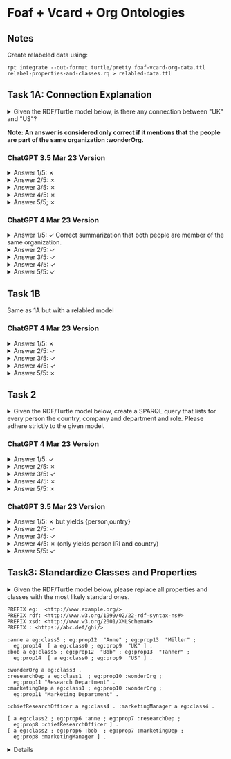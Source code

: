 # Foaf + Vcard + Org Ontologies

## Notes

Create relabeled data using:
```
rpt integrate --out-format turtle/pretty foaf-vcard-org-data.ttl relabel-properties-and-classes.rq > relabled-data.ttl
```

## Task 1A: Connection Explanation

<details>
<summary>
Given the RDF/Turtle model below, is there any connection between "UK" and "US"?
</summary>
</details>

**Note: An answer is considered only correct if it mentions that the people are part of the same organization :wonderOrg.**

### ChatGPT 3.5 Mar 23 Version

<details>
<summary>Answer 1/5: &cross;</summary>
Yes, there is a connection between "UK" and "US" in the RDF/Turtle model provided. The connection is established through the properties vcard:country-name and org:Membership:

1. In the RDF statement :anne vcard:hasAddress [ a vcard:Home ; vcard:country-name "UK" ] ., it is stated that Anne (identified by :anne) has a home address in the UK.
2. In the RDF statement :bob vcard:hasAddress [ a vcard:Home ; vcard:country-name "US" ] ., it is stated that Bob (identified by :bob) has a home address in the US.
3. In the RDF statement [ a org:Membership ; org:member :anne ; org:organization :researchDep ; org:role :chiefResearchOfficer ] ., it is stated that Anne (identified by :anne) is a member of the research department (identified by :researchDep) and holds the role of chief research officer (identified by :chiefResearchOfficer).
4. In the RDF statement [ a org:Membership ; org:member :bob ; org:organization :marketingDep ; org:role :marketingManager ] ., it is stated that Bob (identified by :bob) is a member of the marketing department (identified by :marketingDep) and holds the role of marketing manager (identified by :marketingManager).

So, the connection between "UK" and "US" is indirectly established through the membership of Anne and Bob in the research department and marketing department respectively, as indicated by the org:organization property in the org:Membership statements.
</details>


<details>
<summary>Answer 2/5: &cross;</summary>
Yes, there is a connection between "UK" and "US" in the RDF/Turtle model provided. The connection is through the vCard ontology, which represents contact information, including addresses, in RDF. Both Anne and Bob are individuals represented as foaf:Person, and they both have addresses represented using vcard:hasAddress property. Anne's address has the country name "UK", while Bob's address has the country name "US". This indicates that Anne's address is in the United Kingdom and Bob's address is in the United States.
</details>


<details>
<summary>Answer 3/5: &cross;</summary>
Based on the RDF/Turtle model provided, there is no direct connection between "UK" and "US". They are simply values of the property vcard:country-name associated with two different individuals, :anne and :bob, respectively, who are members of different organizations, :researchDep and :marketingDep, respectively, within the overall organization :wonderOrg. The model does not specify any direct relationship or connection between "UK" and "US" beyond this context.
</details>


<details>
<summary>Answer 4/5: &cross;</summary>
Yes, there is a connection between "UK" and "US" in the given RDF/Turtle model. Specifically, the connection is established through the vcard:country-name property that is associated with the vcard:hasAddress property of the individuals :anne and :bob.

:anne is a member of the :researchDep organizational unit and holds the role of :chiefResearchOfficer in the :wonderOrg organization. The vcard:country-name property associated with the vcard:hasAddress property of :anne indicates that the country associated with her home address is "UK", which stands for the United Kingdom.

Similarly, :bob is a member of the :marketingDep organizational unit and holds the role of :marketingManager in the :wonderOrg organization. The vcard:country-name property associated with the vcard:hasAddress property of :bob indicates that the country associated with his home address is "US", which stands for the United States.
</details>


<details>
<summary>Answer 5/5; &cross;</summary>
Yes, there is a connection between "UK" and "US" in the RDF/Turtle model. The connection is through the vcard:hasAddress property, which associates the individuals :anne and :bob with their respective addresses. :anne has an address in the "UK" and :bob has an address in the "US".
</details>

### ChatGPT 4 Mar 23 Version

<details>
<summary>Answer 1/5: &check; Correct summarization that both people are member of the same organization.</summary>
Based on the RDF/Turtle model provided, there is no explicit connection between "UK" and "US." However, there is an indirect connection between "UK" and "US" through the people who live in these countries and their roles in the organization.

Anne lives in the "UK" and is the chief research officer of the Research Department, which is a part of the "wonderOrg" organization. Bob lives in the "US" and is the marketing manager of the Marketing Department, which is also a part of the "wonderOrg" organization.

So, while there is no direct connection between "UK" and "US" in the model, there is an indirect connection through the people (Anne and Bob) and their roles in the same organization.
</details>


<details>
<summary>Answer 2/5: &check;</summary>
Based on the RDF/Turtle model provided, there is an indirect connection between "UK" and "US" through the people who are associated with an organization called "wonderOrg". Anne is from the "UK" and is a member of the Research Department within "wonderOrg", holding the role of Chief Research Officer. On the other hand, Bob is from the "US" and is a member of the Marketing Department within the same organization, holding the role of Marketing Manager. While there is no direct connection between "UK" and "US" in the model, the two countries are connected through the people who work in different departments of "wonderOrg".
</details>


<details>
<summary>Answer 3/5: &check;</summary>
In the given RDF/Turtle model, there is no direct connection between "UK" and "US." However, there is an indirect connection between the two through the individuals Anne and Bob, who are from the UK and the US, respectively. Both of them are members of different organizational units within the same organization, :wonderOrg. Anne is a member of the :researchDep and has the role of :chiefResearchOfficer, while Bob is a member of the :marketingDep and has the role of :marketingManager.
</details>


<details>
<summary>Answer 4/5: &check;</summary>
Based on the RDF/Turtle model provided, there is an indirect connection between "UK" and "US" through the organization structure and the people who are part of it.

Anne and Bob have addresses in the "UK" and "US," respectively. Both of them are members of the same organization, ":wonderOrg," in different departments:

* Anne is a member of the ":researchDep" (Research Department) and has the role of ":chiefResearchOfficer."
* Bob is a member of the ":marketingDep" (Marketing Department) and has the role of ":marketingManager."

So, while there isn't a direct connection between "UK" and "US" in the RDF/Turtle model, there is an indirect connection through Anne and Bob's membership in the same organization, ":wonderOrg," while they reside in different countries.
</details>

<details>
<summary>Answer 5/5: &check;</summary>
Based on the RDF/Turtle model provided, there is an indirect connection between "UK" and "US" through the shared organization, :wonderOrg.

Anne, who lives in the "UK", is a member of the :researchDep, which is a part of :wonderOrg. On the other hand, Bob, who lives in the "US", is a member of the :marketingDep, also a part of :wonderOrg. While there is no direct connection between the "UK" and "US" in this model, both Anne and Bob are connected through their roles in the same organization, :wonderOrg.
</details>


## Task 1B
Same as 1A but with a relabled model

### ChatGPT 4 Mar 23 Version
<details>
<summary>Answer 1/5: &cross;</summary>
Based on the given RDF/Turtle model, there is no explicit connection between "UK" and "US". They are only related in the sense that they are values of the property eg:prop9 for two different individuals, :anne and :bob. In the model, :anne has a connection to the "UK" and :bob has a connection to the "US". However, there is no direct connection or relationship between the "UK" and the "US" mentioned within this model.
</details>

<details>
<summary>Answer 2/5: &check;</summary>
In the given RDF/Turtle model, there is an indirect connection between "UK" and "US". The connection can be understood through the individuals :anne and :bob.

:anne is associated with "UK" through the property eg:prop14:

```turtle
:anne a eg:class5 ; eg:prop12  "Anne" ; eg:prop13  "Miller" ;
  eg:prop14  [ a eg:class0 ; eg:prop9  "UK" ] .

:bob is associated with "US" through the property eg:prop14:
```

```turtle
:bob a eg:class5 ; eg:prop12  "Bob" ; eg:prop13  "Tanner" ;
  eg:prop14  [ a eg:class0 ; eg:prop9  "US" ] .
```

Both :anne and :bob are individuals of eg:class5 and are related to different departments within :wonderOrg, with :anne being related to the :researchDep and :bob being related to the :marketingDep. Although there is no direct connection between "UK" and "US", the connection is established through the individuals and their roles within the organization.
</details>

<details>
<summary>Answer 3/5: &check;</summary>
n the given RDF/Turtle model, the connection between "UK" and "US" can be inferred through the individuals ":anne" and ":bob", who are associated with the countries "UK" and "US" respectively through the property eg:prop9.

:anne has the property eg:prop14 with the value "UK".
:bob has the property eg:prop14 with the value "US".

Although there is no direct connection between "UK" and "US" in the RDF/Turtle model, the connection can be made indirectly through the individuals ":anne" and ":bob" who belong to the same class eg:class5 and are associated with different departments within the same organization :wonderOrg.
</details>

<details>
<summary>Answer 4/5: &check;</summary>
Based on the RDF/Turtle model provided, there is no explicit connection between "UK" and "US". However, there is an implicit connection between "UK" and "US" in the sense that both are related to different individuals in the dataset.

The individual "Anne" has a property (eg:prop14) with a value of "UK", while the individual "Bob" has the same property (eg:prop14) with a value of "US". Both Anne and Bob are instances of the same class (eg:class5) and have relationships with different departments in the organization.

While there is no direct connection between "UK" and "US" in this model, the indirect connection exists through the individuals and their properties in the dataset.
</details>

<details>
<summary>Answer 5/5: &cross;</summary>
n the given RDF/Turtle model, there is an indirect connection between "UK" and "US" through the individuals Anne and Bob. Anne is associated with the "UK" via the property eg:prop14, and Bob is associated with the "US" via the same property.

To be more specific, the connection is as follows:

Anne (eg:prop14) -> UK
Bob (eg:prop14) -> US

Although the connection is not direct, both Anne and Bob are connected to their respective countries through the same property (eg:prop14), which implies a connection between "UK" and "US" in the context of this model.
</details>


## Task 2

<details>
<summary>
Given the RDF/Turtle model below, create a SPARQL query that lists for every person the country, company and department and role. Please adhere strictly to the given model.
</summary>

```turtle
PREFIX : <https://abc.def/ghi/>
PREFIX rdfs: <http://www.w3.org/2000/01/rdf-schema#>
PREFIX owl: <http://www.w3.org/2002/07/owl#>
PREFIX foaf: <http://xmlns.com/foaf/0.1/>
PREFIX vcard: <http://www.w3.org/2006/vcard/ns#>
PREFIX org: <http://www.w3.org/ns/org#>

:anne a foaf:Person ; foaf:firstName "Anne" ; foaf:surname "Miller" ;
  vcard:hasAddress [ a vcard:Home ; vcard:country-name "UK" ] .
:bob a foaf:Person ; foaf:firstName "Bob" ; foaf:surname "Tanner" ;
  vcard:hasAddress [ a vcard:Home ; vcard:country-name "US" ] .

:wonderOrg a org:Organization .
:researchDep a org:OrganizationalUnit ; org:unitOf :wonderOrg ;
  rdfs:label "Research Department" .
:marketingDep a org:OrganizationalUnit ; org:unitOf :wonderOrg ;
  rdfs:label "Marketing Department" .

:chiefResearchOfficer a org:Role . :marketingManager a org:Role .

[ a org:Membership ; org:member :anne ; org:organization :researchDep ;
  org:role :chiefResearchOfficer ] .
[ a org:Membership ; org:member :bob  ; org:organization :marketingDep ;
  org:role :marketingManager ] .
```
</details>

### ChatGPT 4 Mar 23 Version

<details>
<summary>Answer 1/5: &check;</summary>

Here's a SPARQL query that adheres to the given RDF/Turtle model and lists for every person the country, company, department, and role:

```sparql
PREFIX : <https://abc.def/ghi/>
PREFIX rdfs: <http://www.w3.org/2000/01/rdf-schema#>
PREFIX owl: <http://www.w3.org/2002/07/owl#>
PREFIX foaf: <http://xmlns.com/foaf/0.1/>
PREFIX vcard: <http://www.w3.org/2006/vcard/ns#>
PREFIX org: <http://www.w3.org/ns/org#>

SELECT ?firstName ?surname ?country ?company ?department ?role
WHERE {
  ?person a foaf:Person ;
          foaf:firstName ?firstName ;
          foaf:surname ?surname ;
          vcard:hasAddress [ a vcard:Home ; vcard:country-name ?country ] .

  ?membership a org:Membership ;
              org:member ?person ;
              org:organization ?dep ;
              org:role ?roleObject .

  ?company a org:Organization .
  ?dep org:unitOf ?company ;
       rdfs:label ?department .

  OPTIONAL {
    ?roleObject rdfs:label ?role .
  }
}
```

This query selects the required information for each person, including their first name, surname, country, company, department, and role, based on the given RDF/Turtle model.

</details>


<details>
<summary>Answer 2/5: &cross;</summary>

Here's a SPARQL query that lists for every person the country, company, department, and role, based on the given RDF/Turtle model:

```sparql
SELECT ?person ?firstName ?surname ?country ?company ?department ?role
WHERE {
  ?person a foaf:Person ;
          foaf:firstName ?firstName ;
          foaf:surname ?surname ;
          vcard:hasAddress/vcard:country-name ?country .

  ?membership a org:Membership ;
              org:member ?person ;
              org:organization ?company ;
              org:role ?role .

  ?company a org:Organization ;
           org:hasUnit ?department .

  ?department a org:OrganizationalUnit ;
              org:unitOf ?company .

  ?membership org:organization ?department .
}
```

This query retrieves the person, their first name, surname, country, company, department, and role by matching the relevant triples in the RDF model.

</details>


<details>
<summary>Answer 3/5: &check;</summary>

Here's a SPARQL query that lists for every person the country, company, department, and role, strictly adhering to the given RDF/Turtle model:

```sparql
PREFIX : <https://abc.def/ghi/>
PREFIX rdfs: <http://www.w3.org/2000/01/rdf-schema#>
PREFIX foaf: <http://xmlns.com/foaf/0.1/>
PREFIX vcard: <http://www.w3.org/2006/vcard/ns#>
PREFIX org: <http://www.w3.org/ns/org#>

SELECT ?person ?firstName ?surname ?country ?company ?department ?role
WHERE {
  ?person a foaf:Person ;
          foaf:firstName ?firstName ;
          foaf:surname ?surname ;
          vcard:hasAddress [ a vcard:Home ; vcard:country-name ?country ] .

  ?membership a org:Membership ;
              org:member ?person ;
              org:organization ?orgUnit ;
              org:role ?roleURI .

  ?orgUnit org:unitOf ?company ;
           rdfs:label ?department .

  OPTIONAL { ?roleURI rdfs:label ?role }
}
```

This query retrieves the person, their first name, surname, country, company, department, and role by matching the appropriate triples in the given RDF/Turtle model. The **``OPTIONAL``** clause is used to account for role URIs that might not have a human-readable label.

</details>


<details>
<summary>Answer 4/5: &cross;</summary>

Here's a SPARQL query that adheres to the given RDF/Turtle model and retrieves the requested information for every person:

```sparql
PREFIX : <https://abc.def/ghi/>
PREFIX rdfs: <http://www.w3.org/2000/01/rdf-schema#>
PREFIX foaf: <http://xmlns.com/foaf/0.1/>
PREFIX vcard: <http://www.w3.org/2006/vcard/ns#>
PREFIX org: <http://www.w3.org/ns/org#>

SELECT ?firstName ?surname ?countryName ?organizationLabel ?roleLabel
WHERE {
  ?person a foaf:Person ;
          foaf:firstName ?firstName ;
          foaf:surname ?surname ;
          vcard:hasAddress ?address .
  ?address a vcard:Home ;
           vcard:country-name ?countryName .

  ?membership a org:Membership ;
              org:member ?person ;
              org:organization ?organization ;
              org:role ?role .
  ?organization rdfs:label ?organizationLabel .
  ?role rdfs:label ?roleLabel .
}
```

This query will return a list of people, along with their country, company, department, and role.

</details>


<details>
<summary>Answer 5/5: &cross;</summary>

Here is a SPARQL query that lists for every person the country, company, department, and role according to the given RDF/Turtle model:

```sparql
PREFIX : <https://abc.def/ghi/>
PREFIX rdfs: <http://www.w3.org/2000/01/rdf-schema#>
PREFIX foaf: <http://xmlns.com/foaf/0.1/>
PREFIX vcard: <http://www.w3.org/2006/vcard/ns#>
PREFIX org: <http://www.w3.org/ns/org#>

SELECT ?person ?firstName ?surname ?country ?company ?department ?role WHERE {
  ?person a foaf:Person ;
          foaf:firstName ?firstName ;
          foaf:surname ?surname ;
          vcard:hasAddress ?address .
  ?address a vcard:Home ;
           vcard:country-name ?country .

  ?membership org:member ?person ;
              org:organization ?company ;
              org:role ?roleObject .
  ?company a org:Organization .
  ?roleObject a org:Role ;
              rdfs:label ?role .

  ?department org:unitOf ?company ;
              rdfs:label ?departmentLabel .
  ?membership org:organization ?department .
}
```

This query selects the person, first name, surname, country, company, department, and role for each person based on their membership and address information in the RDF/Turtle model.

</details>


### ChatGPT 3.5 Mar 23 Version

<details>
<summary>Answer 1/5: &cross; but yields {person,ountry}</summary>

Here's the SPARQL query that lists the country, company, department, and role for every person:

```sparql
PREFIX : <https://abc.def/ghi/>
PREFIX rdfs: <http://www.w3.org/2000/01/rdf-schema#>
PREFIX owl: <http://www.w3.org/2002/07/owl#>
PREFIX foaf: <http://xmlns.com/foaf/0.1/>
PREFIX vcard: <http://www.w3.org/2006/vcard/ns#>
PREFIX org: <http://www.w3.org/ns/org#>

SELECT ?person ?country ?company ?department ?role
WHERE {
  ?person a foaf:Person ;
         foaf:firstName ?firstName ;
         foaf:surname ?surname ;
         vcard:hasAddress [ a vcard:Home ;
                            vcard:country-name ?country ] .
  OPTIONAL {
    ?membership org:member ?person ;
                org:organization ?org ;
                org:role ?role .
    ?org a org:Organization ;
         (org:unitOf|org:subOrganization)* ?company ;
         rdfs:label ?department .
  }
}
```

This query first selects all the individuals that are instances of foaf:Person and retrieves their first name, surname, and country from the vcard:hasAddress property. Then, it uses the OPTIONAL keyword to retrieve the organization, department, and role information for each person, if available. The (org:unitOf|org:subOrganization)* part in the query allows for retrieving the organization that the department is a part of, recursively. The retrieved results will contain the person, country, company, department, and role for every person in the RDF/Turtle model.

</details>


<details>
<summary>Answer 2/5: &check;</summary>

Here's the SPARQL query that lists the country, company, department, and role for every person:

```sparql
PREFIX : <https://abc.def/ghi/>
PREFIX rdfs: <http://www.w3.org/2000/01/rdf-schema#>
PREFIX owl: <http://www.w3.org/2002/07/owl#>
PREFIX foaf: <http://xmlns.com/foaf/0.1/>
PREFIX vcard: <http://www.w3.org/2006/vcard/ns#>
PREFIX org: <http://www.w3.org/ns/org#>

SELECT ?firstName ?surname ?country ?company ?department ?role
WHERE {
  ?person a foaf:Person ;
         foaf:firstName ?firstName ;
         foaf:surname ?surname ;
         vcard:hasAddress/vcard:country-name ?country .

  ?membership org:member ?person ;
              org:role ?role ;
              org:organization ?department .

  ?department a org:OrganizationalUnit ;
              rdfs:label ?departmentLabel ;
              org:unitOf ?company .

  ?company a org:Organization .
}
```

This query retrieves the first name and surname of each person, as well as the country from their address. It then retrieves the membership information for each person, including the role and department they belong to. Finally, it retrieves the label of the department and the organization it belongs to. The results will include the first name, surname, country, company, department, and role for every person in the RDF/Turtle model.

</details>


<details>
<summary>Answer 3/5: &check;</summary>

The SPARQL query to list the country, company, department, and role for every person based on the given RDF/Turtle model is:

```sparql
PREFIX : <https://abc.def/ghi/>
PREFIX rdfs: <http://www.w3.org/2000/01/rdf-schema#>
PREFIX owl: <http://www.w3.org/2002/07/owl#>
PREFIX foaf: <http://xmlns.com/foaf/0.1/>
PREFIX vcard: <http://www.w3.org/2006/vcard/ns#>
PREFIX org: <http://www.w3.org/ns/org#>

SELECT ?firstName ?surname ?country ?company ?department ?role
WHERE {
  ?person a foaf:Person ;
         foaf:firstName ?firstName ;
         foaf:surname ?surname ;
         vcard:hasAddress [ a vcard:Home ;
                            vcard:country-name ?country ] .
  ?membership a org:Membership ;
             org:member ?person ;
             org:role ?role ;
             org:organization ?org .
  ?org a org:OrganizationalUnit ;
       org:unitOf ?company ;
       rdfs:label ?department .
  ?company a org:Organization .
}
```

This query retrieves the first name, surname, country, company, department, and role of each person in the RDF/Turtle model. It uses SPARQL triple patterns to match the relevant properties and classes in the RDF data. The ?person variable represents a person, and the ?org variable represents an organizational unit. The query also uses the ?company variable to represent the organization that the department is a unit of. The results will be displayed as a table with columns for first name, surname, country, company, department, and role.
</details>


<details>
<summary>Answer 4/5: &cross; (only yields person IRI and country)</summary>

Here's a SPARQL query that retrieves the country, company, department, and role for every person:

```sparql
PREFIX : <https://abc.def/ghi/>
PREFIX rdfs: <http://www.w3.org/2000/01/rdf-schema#>
PREFIX owl: <http://www.w3.org/2002/07/owl#>
PREFIX foaf: <http://xmlns.com/foaf/0.1/>
PREFIX vcard: <http://www.w3.org/2006/vcard/ns#>
PREFIX org: <http://www.w3.org/ns/org#>

SELECT ?person ?country ?company ?department ?role
WHERE {
  ?person a foaf:Person ;
          foaf:firstName ?firstName ;
          foaf:surname ?surname ;
          vcard:hasAddress [ a vcard:Home ;
                             vcard:country-name ?country ] .
  OPTIONAL {
    ?membership org:member ?person ;
                org:organization ?department ;
                org:role ?role .
    ?department a org:OrganizationalUnit ;
                rdfs:label ?departmentLabel .
    ?organization org:hasMember ?person ;
                  rdfs:label ?company .
  }
}
```

This query retrieves the ?person, ?country, ?company, ?department, and ?role for every person. It uses the OPTIONAL keyword to retrieve information about the organization, department, and role only if it exists for a particular person. The FOAF and vCard prefixes are used to retrieve the first name, surname, and country of the person, while the org prefix is used to retrieve information about the organization, department, and role.

</details>


<details>
<summary>Answer 5/5: &check;</summary>

Here's a SPARQL query that lists the country, company, department, and role for every person:

```sparql
PREFIX : <https://abc.def/ghi/>
PREFIX rdfs: <http://www.w3.org/2000/01/rdf-schema#>
PREFIX owl: <http://www.w3.org/2002/07/owl#>
PREFIX foaf: <http://xmlns.com/foaf/0.1/>
PREFIX vcard: <http://www.w3.org/2006/vcard/ns#>
PREFIX org: <http://www.w3.org/ns/org#>

SELECT ?firstName ?surname ?country ?company ?department ?role
WHERE {
  ?person a foaf:Person ;
         foaf:firstName ?firstName ;
         foaf:surname ?surname ;
         vcard:hasAddress [ vcard:country-name ?country ] .

  ?membership org:member ?person ;
              org:role ?role ;
              org:organization ?department .

  ?department org:unitOf ?org ;
              rdfs:label ?company .

  ?org a org:Organization .
}
```

This query uses SPARQL's SELECT statement to retrieve the desired information for every person. It uses the foaf:Person class and the foaf:firstName, foaf:surname, and vcard:hasAddress properties to get the person's first name, surname, and country respectively. It also uses the org:Membership class, along with the org:member, org:role, and org:organization properties to get the person's role, department, and company information. Finally, it uses the org:unitOf property to link the department to its parent organization.
</details>


## Task3: Standardize Classes and Properties

<details>
<summary>Given the RDF/Turtle model below, please replace all properties and classes with the most likely standard ones.<summary>

```turtle
PREFIX eg:  <http://www.example.org/>
PREFIX rdf: <http://www.w3.org/1999/02/22-rdf-syntax-ns#>
PREFIX xsd: <http://www.w3.org/2001/XMLSchema#>
PREFIX : <https://abc.def/ghi/>

:anne a eg:class5 ; eg:prop12  "Anne" ; eg:prop13  "Miller" ;
  eg:prop14  [ a eg:class0 ; eg:prop9  "UK" ] .
:bob a eg:class5 ; eg:prop12  "Bob" ; eg:prop13  "Tanner" ;
  eg:prop14  [ a eg:class0 ; eg:prop9  "US" ] .

:wonderOrg a eg:class3 .
:researchDep a eg:class1  ; eg:prop10 :wonderOrg ;
  eg:prop11 "Research Department" .
:marketingDep a eg:class1 ; eg:prop10 :wonderOrg ;
  eg:prop11 "Marketing Department" .

:chiefResearchOfficer a eg:class4 . :marketingManager a eg:class4 .

[ a eg:class2 ; eg:prop6 :anne ; eg:prop7 :researchDep ;
  eg:prop8 :chiefResearchOfficer ] .
[ a eg:class2 ; eg:prop6 :bob  ; eg:prop7 :marketingDep ;
  eg:prop8 :marketingManager ] .
```
<details>


### ChatGPT 4 Mar 23 Version

<details>
<summary>Answer 1/5: &cross;</summary>
Here's the RDF/Turtle model with the properties and classes replaced with more standard ones:

```turtle
PREFIX foaf: http://xmlns.com/foaf/0.1/
PREFIX rdf: http://www.w3.org/1999/02/22-rdf-syntax-ns#
PREFIX xsd: http://www.w3.org/2001/XMLSchema#
PREFIX org: http://www.w3.org/ns/org#
PREFIX vcard: http://www.w3.org/2006/vcard/ns#
PREFIX : https://abc.def/ghi/

:anne a foaf:Person ;
foaf:givenName "Anne" ;
foaf:familyName "Miller" ;
vcard:hasAddress [ a vcard:Address ; vcard:country-name "UK" ] .
:bob a foaf:Person ;
foaf:givenName "Bob" ;
foaf:familyName "Tanner" ;
vcard:hasAddress [ a vcard:Address ; vcard:country-name "US" ] .

:wonderOrg a org:Organization .
:researchDep a org:OrganizationalUnit ;
org:subOrganizationOf :wonderOrg ;
foaf:name "Research Department" .
:marketingDep a org:OrganizationalUnit ;
org:subOrganizationOf :wonderOrg ;
foaf:name "Marketing Department" .

:chiefResearchOfficer a org:Role .
:marketingManager a org:Role .

[ a org:Membership ;
org:member :anne ;
org:organization :researchDep ;
org:role :chiefResearchOfficer ] .
[ a org:Membership ;
org:member :bob ;
org:organization :marketingDep ;
org:role :marketingManager ] .
```
</details>


<details>
<summary>Answer 2/5: &cross;</summary>
I have replaced the custom classes and properties with more standard ones from widely-used vocabularies, such as FOAF, schema.org, and Dublin Core.

```turtle
PREFIX foaf: http://xmlns.com/foaf/0.1/
PREFIX rdf: http://www.w3.org/1999/02/22-rdf-syntax-ns#
PREFIX xsd: http://www.w3.org/2001/XMLSchema#
PREFIX schema: http://schema.org/
PREFIX dc: http://purl.org/dc/terms/
PREFIX : https://abc.def/ghi/

:anne a foaf:Person ;
foaf:givenName "Anne" ;
foaf:familyName "Miller" ;
schema:address [ a schema:PostalAddress ; schema:addressCountry "UK" ] .
:bob a foaf:Person ;
foaf:givenName "Bob" ;
foaf:familyName "Tanner" ;
schema:address [ a schema:PostalAddress ; schema:addressCountry "US" ] .

:wonderOrg a schema:Organization .
:researchDep a schema:Organization ;
schema:parentOrganization :wonderOrg ;
dc:title "Research Department" .
:marketingDep a schema:Organization ;
schema:parentOrganization :wonderOrg ;
dc:title "Marketing Department" .

:chiefResearchOfficer a schema:JobTitle .
:marketingManager a schema:JobTitle .

[ a schema:EmployeeRole ;
schema:employee :anne ;
schema:memberOf :researchDep ;
schema:jobTitle :chiefResearchOfficer ] .
[ a schema:EmployeeRole ;
schema:employee :bob ;
schema:memberOf :marketingDep ;
schema:jobTitle :marketingManager ] .
```
<details>


<details>
<summary>Answer 3/5</summary>

```turtle
PREFIX eg: http://www.example.org/
PREFIX rdf: http://www.w3.org/1999/02/22-rdf-syntax-ns#
PREFIX xsd: http://www.w3.org/2001/XMLSchema#
PREFIX : https://abc.def/ghi/
PREFIX foaf: http://xmlns.com/foaf/0.1/
PREFIX org: http://www.w3.org/ns/org#
PREFIX vcard: http://www.w3.org/2006/vcard/ns#

:anne a foaf:Person ;
foaf:givenName "Anne" ;
foaf:familyName "Miller" ;
vcard:hasAddress [ a vcard:Address ; vcard:country-name "UK" ] .
:bob a foaf:Person ;
foaf:givenName "Bob" ;
foaf:familyName "Tanner" ;
vcard:hasAddress [ a vcard:Address ; vcard:country-name "US" ] .

:wonderOrg a org:Organization .
:researchDep a org:OrganizationalUnit ;
org:subOrganizationOf :wonderOrg ;
foaf:name "Research Department" .
:marketingDep a org:OrganizationalUnit ;
org:subOrganizationOf :wonderOrg ;
foaf:name "Marketing Department" .

:chiefResearchOfficer a org:Role .
:marketingManager a org:Role .

[ a org:Membership ;
org:member :anne ;
org:organization :researchDep ;
org:role :chiefResearchOfficer ] .
[ a org:Membership ;
org:member :bob ;
org:organization :marketingDep ;
org:role :marketingManager ] .
```
</details>


<details>
<summary>Answer 4/5</summary>

In order to replace the properties and classes with the most likely standard ones, I'll use the following namespaces and standard classes/properties:

* foaf: http://xmlns.com/foaf/0.1/
* vcard: http://www.w3.org/2006/vcard/ns#
* org: http://www.w3.org/ns/org#

Here's the updated RDF/Turtle model:

```turtle
PREFIX rdf: <http://www.w3.org/1999/02/22-rdf-syntax-ns#>
PREFIX xsd: <http://www.w3.org/2001/XMLSchema#>
PREFIX : <https://abc.def/ghi/>
PREFIX foaf: <http://xmlns.com/foaf/0.1/>
PREFIX vcard: <http://www.w3.org/2006/vcard/ns#>
PREFIX org: <http://www.w3.org/ns/org#>

:anne a foaf:Person;
  foaf:givenName "Anne";
  foaf:familyName "Miller";
  vcard:hasAddress [ a vcard:Address;
    vcard:country-name "UK" ] .

:bob a foaf:Person;
  foaf:givenName "Bob";
  foaf:familyName "Tanner";
  vcard:hasAddress [ a vcard:Address;
    vcard:country-name "US" ] .

:wonderOrg a org:Organization .

:researchDep a org:OrganizationalUnit;
  org:subOrganizationOf :wonderOrg;
  foaf:name "Research Department" .

:marketingDep a org:OrganizationalUnit;
  org:subOrganizationOf :wonderOrg;
  foaf:name "Marketing Department" .

:chiefResearchOfficer a foaf:Role .
:marketingManager a foaf:Role .

[ a org:Membership;
  org:member :anne;
  org:organization :researchDep;
  org:role :chiefResearchOfficer ] .

[ a org:Membership;
  org:member :bob;
  org:organization :marketingDep;
  org:role :marketingManager ] .
```
In this updated model, I have used the FOAF (Friend of a Friend) vocabulary to describe people, the vCard ontology for addressing, and the W3C Organization ontology to describe organizations, organizational units, and memberships.
</details>


<details>
<summary>Answer 5/5</summary>
Here is the RDF/Turtle model with properties and classes replaced with the most likely standard ones:

```turtle
PREFIX foaf: http://xmlns.com/foaf/0.1/
PREFIX rdf: http://www.w3.org/1999/02/22-rdf-syntax-ns#
PREFIX xsd: http://www.w3.org/2001/XMLSchema#
PREFIX org: http://www.w3.org/ns/org#
PREFIX vcard: http://www.w3.org/2006/vcard/ns#
PREFIX : https://abc.def/ghi/

:anne a foaf:Person ;
foaf:givenName "Anne" ;
foaf:familyName "Miller" ;
vcard:hasAddress [ a vcard:Address ; vcard:country-name "UK" ] .
:bob a foaf:Person ;
foaf:givenName "Bob" ;
foaf:familyName "Tanner" ;
vcard:hasAddress [ a vcard:Address ; vcard:country-name "US" ] .

:wonderOrg a org:Organization .
:researchDep a org:FormalOrganization ;
org:subOrganizationOf :wonderOrg ;
foaf:name "Research Department" .
:marketingDep a org:FormalOrganization ;
org:subOrganizationOf :wonderOrg ;
foaf:name "Marketing Department" .

:chiefResearchOfficer a foaf:Role .
:marketingManager a foaf:Role .

[ a org:Membership ;
org:member :anne ;
org:organization :researchDep ;
org:role :chiefResearchOfficer ] .
[ a org:Membership ;
org:member :bob ;
org:organization :marketingDep ;
org:role :marketingManager ] .
```
</details>
